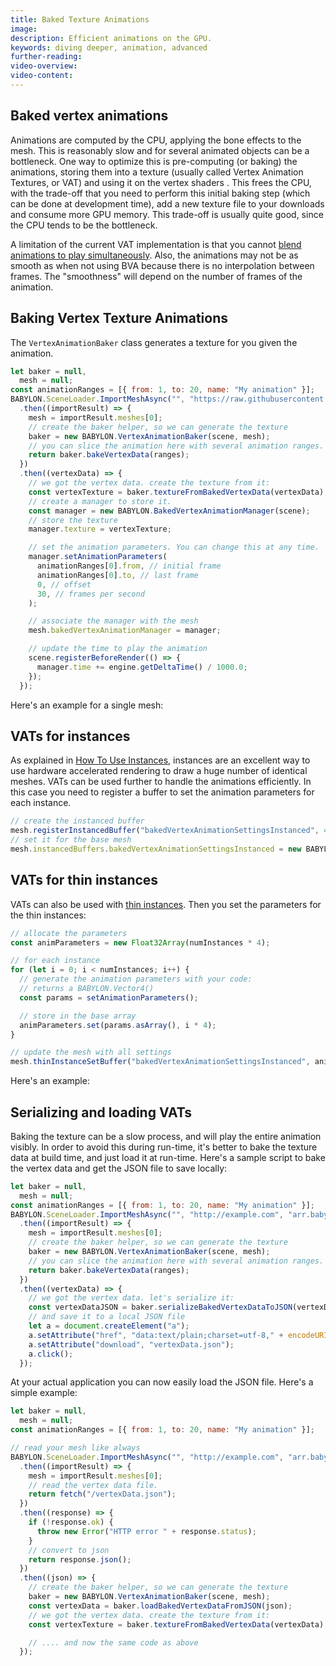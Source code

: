 ```yaml
---
title: Baked Texture Animations
image:
description: Efficient animations on the GPU.
keywords: diving deeper, animation, advanced
further-reading:
video-overview:
video-content:
---
```


## Baked vertex animations

Animations are computed by the CPU, applying the bone effects to the mesh. This is reasonably slow and for several animated objects can be a bottleneck. One way to optimize this is pre-computing (or baking) the animations, storing them into a texture (usually called Vertex Animation Textures, or VAT) and using it on the vertex shaders . This frees the CPU, with the trade-off that you need to perform this initial baking step (which can be done at development time), add a new texture file to your downloads and consume more GPU memory. This trade-off is usually quite good, since the CPU tends to be the bottleneck.

A limitation of the current VAT implementation is that you cannot [blend animations to play simultaneously](./advanced_animations#animation-blending). Also, the animations may not be as smooth as when not using BVA because there is no interpolation between frames. The "smoothness" will depend on the number of frames of the animation.

## Baking Vertex Texture Animations

The `VertexAnimationBaker` class generates a texture for you given the animation.

```javascript
let baker = null,
  mesh = null;
const animationRanges = [{ from: 1, to: 20, name: "My animation" }];
BABYLON.SceneLoader.ImportMeshAsync("", "https://raw.githubusercontent.com/RaggarDK/Baby/baby/", "arr.babylon", scene, undefined)
  .then((importResult) => {
    mesh = importResult.meshes[0];
    // create the baker helper, so we can generate the texture
    baker = new BABYLON.VertexAnimationBaker(scene, mesh);
    // you can slice the animation here with several animation ranges.
    return baker.bakeVertexData(ranges);
  })
  .then((vertexData) => {
    // we got the vertex data. create the texture from it:
    const vertexTexture = baker.textureFromBakedVertexData(vertexData);
    // create a manager to store it.
    const manager = new BABYLON.BakedVertexAnimationManager(scene);
    // store the texture
    manager.texture = vertexTexture;

    // set the animation parameters. You can change this at any time.
    manager.setAnimationParameters(
      animationRanges[0].from, // initial frame
      animationRanges[0].to, // last frame
      0, // offset
      30, // frames per second
    );

    // associate the manager with the mesh
    mesh.bakedVertexAnimationManager = manager;

    // update the time to play the animation
    scene.registerBeforeRender(() => {
      manager.time += engine.getDeltaTime() / 1000.0;
    });
  });
```

Here's an example for a single mesh:

<Playground id="#CP2RN9#16" title="Vertex Texture Animations" description="An example of playing a vertex texture animation."/>

## VATs for instances

As explained in [How To Use Instances](/features/featuresDeepDive/mesh/copies/instances), instances are an excellent way to use hardware accelerated rendering to draw a huge number of identical meshes. VATs can be used further to handle the animations efficiently. In this case you need to register a buffer to set the animation parameters for each instance.

```javascript
// create the instanced buffer
mesh.registerInstancedBuffer("bakedVertexAnimationSettingsInstanced", 4);
// set it for the base mesh
mesh.instancedBuffers.bakedVertexAnimationSettingsInstanced = new BABYLON.Vector4(0, 0, 0, 0);
```

<Playground id="#CP2RN9#18" title="Vertex Texture Animations on instances" description="An example of playing VATs on instances."/>

## VATs for thin instances

VATs can also be used with [thin instances](/features/featuresDeepDive/mesh/copies/thinInstances). Then you set the parameters for the thin instances:

```javascript
// allocate the parameters
const animParameters = new Float32Array(numInstances * 4);

// for each instance
for (let i = 0; i < numInstances; i++) {
  // generate the animation parameters with your code:
  // returns a BABYLON.Vector4()
  const params = setAnimationParameters();

  // store in the base array
  animParameters.set(params.asArray(), i * 4);
}

// update the mesh with all settings
mesh.thinInstanceSetBuffer("bakedVertexAnimationSettingsInstanced", animParameters, 4);
```

Here's an example:

<Playground id="#CP2RN9#20" title="Vertex Texture Animations on thin instances" description="An example of playing VATs on thin instances."/>

## Serializing and loading VATs

Baking the texture can be a slow process, and will play the entire animation visibly. In order to avoid this during run-time, it's better to bake the texture data at build time, and just load it at run-time. Here's a sample script to bake the vertex data and get the JSON file to save locally:

```javascript
let baker = null,
  mesh = null;
const animationRanges = [{ from: 1, to: 20, name: "My animation" }];
BABYLON.SceneLoader.ImportMeshAsync("", "http://example.com", "arr.babylon", scene, undefined)
  .then((importResult) => {
    mesh = importResult.meshes[0];
    // create the baker helper, so we can generate the texture
    baker = new BABYLON.VertexAnimationBaker(scene, mesh);
    // you can slice the animation here with several animation ranges.
    return baker.bakeVertexData(ranges);
  })
  .then((vertexData) => {
    // we got the vertex data. let's serialize it:
    const vertexDataJSON = baker.serializeBakedVertexDataToJSON(vertexData);
    // and save it to a local JSON file
    let a = document.createElement("a");
    a.setAttribute("href", "data:text/plain;charset=utf-8," + encodeURIComponent(vertexDataJSON));
    a.setAttribute("download", "vertexData.json");
    a.click();
  });
```

At your actual application you can now easily load the JSON file. Here's a simple example:

```javascript
let baker = null,
  mesh = null;
const animationRanges = [{ from: 1, to: 20, name: "My animation" }];

// read your mesh like always
BABYLON.SceneLoader.ImportMeshAsync("", "http://example.com", "arr.babylon", scene, undefined)
  .then((importResult) => {
    mesh = importResult.meshes[0];
    // read the vertex data file.
    return fetch("/vertexData.json");
  })
  .then((response) => {
    if (!response.ok) {
      throw new Error("HTTP error " + response.status);
    }
    // convert to json
    return response.json();
  })
  .then((json) => {
    // create the baker helper, so we can generate the texture
    baker = new BABYLON.VertexAnimationBaker(scene, mesh);
    const vertexData = baker.loadBakedVertexDataFromJSON(json);
    // we got the vertex data. create the texture from it:
    const vertexTexture = baker.textureFromBakedVertexData(vertexData);

    // .... and now the same code as above
  });
```
